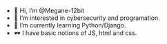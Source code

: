 - 👋 Hi, I’m @Megane-12bit
- 👀 I’m interested in cybersecurity and programation.
- 🌱 I’m currently learning Python/Django.
-  🕶 I have basic notions of JS, html and css.


<!---
Megane-12bit/Megane-12bit is a ✨ special ✨ repository because its `README.md` (this file) appears on your GitHub profile.
You can click the Preview link to take a look at your changes.
--->
